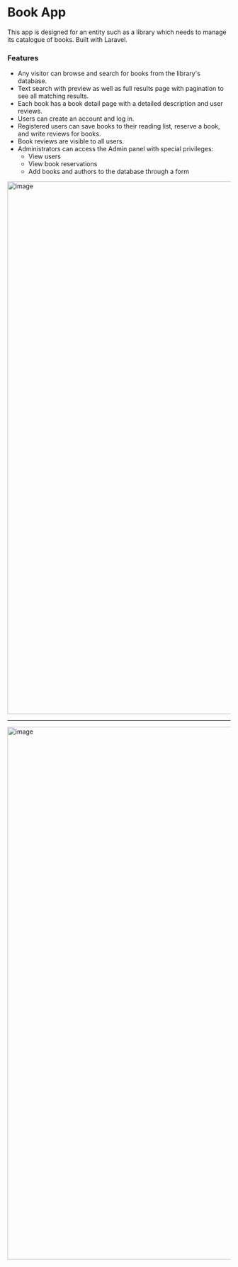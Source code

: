 # Book App

This app is designed for an entity such as a library which needs to manage its catalogue of books. Built with Laravel.

### Features
- Any visitor can browse and search for books from the library's database. 
- Text search with preview as well as full results page with pagination to see all matching results.
- Each book has a book detail page with a detailed description and user reviews.
- Users can create an account and log in.
- Registered users can save books to their reading list, reserve a book, and write reviews for books. 
- Book reviews are visible to all users.
- Administrators can access the Admin panel with special privileges:
    - View users
    - View book reservations
    - Add books and authors to the database through a form
    
<img width="1200" alt="image" src="https://user-images.githubusercontent.com/59955748/224178393-1537cab7-4d67-43ac-8f1e-d8d135d41301.png">

---

<img width="1200" alt="image" src="https://user-images.githubusercontent.com/59955748/224178748-74dab2d7-6c67-446e-880f-925526741bda.png">






